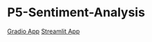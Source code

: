 # P5-Sentiment-Analysis


[Gradio App](https://huggingface.co/spaces/Afia-manubea/Covid-Tweet-Sentiment-Gradio-App)
[Streamlit App](https://huggingface.co/spaces/Afia-manubea/Covid-Tweets-Sentiment-Streamlit-App)

